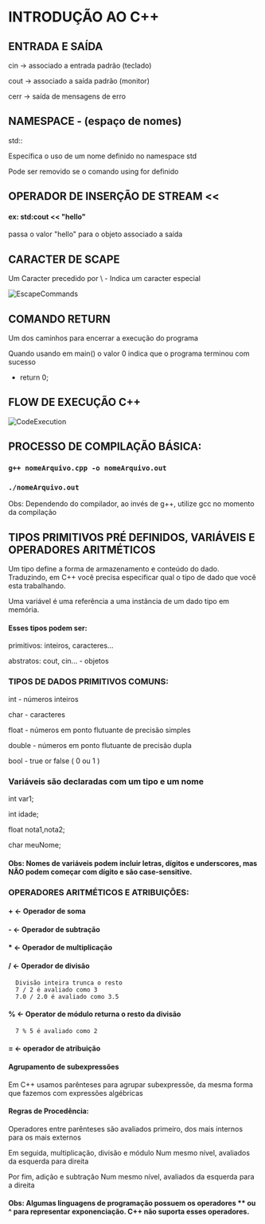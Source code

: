 # INTRODUÇÃO AO C++

## ENTRADA E SAÍDA

cin -> associado a entrada padrão (teclado)

cout -> associado a saída padrão (monitor)

cerr -> saída de mensagens de erro

##

## NAMESPACE - (espaço de nomes)

std::

Específica o uso de um nome definido no namespace std

Pode ser removido se o comando using for definido

## OPERADOR DE INSERÇÃO DE STREAM <<

#### ex: std:cout << "hello"

passa o valor "hello" para o objeto associado a saída

## CARACTER DE SCAPE

Um Caracter precedido por \ - Indica um caracter especial

![EscapeCommands](./../assets/1.png)

## COMANDO RETURN

Um dos caminhos para encerrar a execução do programa

Quando usando em main() o valor 0 indica que o programa terminou com sucesso

- return 0;

## FLOW DE EXECUÇÃO C++

![CodeExecution](./../assets/2.png)

## PROCESSO DE COMPILAÇÃO BÁSICA:

### `g++ nomeArquivo.cpp -o nomeArquivo.out`

### `./nomeArquivo.out`

Obs: Dependendo do compilador, ao invés de g++, utilize gcc no momento da compilação

## TIPOS PRIMITIVOS PRÉ DEFINIDOS, VARIÁVEIS E OPERADORES ARITMÉTICOS

Um tipo define a forma de armazenamento e conteúdo do dado. Traduzindo, em C++ você precisa especificar qual o tipo de dado que você esta trabalhando.

Uma variável é uma referência a uma instância de um dado tipo em memória.

#### Esses tipos podem ser:

primitivos: inteiros, caracteres...

abstratos: cout, cin... - objetos

### TIPOS DE DADOS PRIMITIVOS COMUNS:

int - números inteiros

char - caracteres

float - números em ponto flutuante de precisão simples

double - números em ponto flutuante de precisão dupla

bool - true or false ( 0 ou 1 )

### Variáveis são declaradas com um tipo e um nome

int var1;

int idade;

float nota1,nota2;

char meuNome;

#### Obs: Nomes de variáveis podem incluir letras, dígitos e underscores, mas NÃO podem começar com dígito e são case-sensitive.

### OPERADORES ARITMÉTICOS E ATRIBUIÇÕES:

#### + <- Operador de soma

#### - <- Operador de subtração

#### \* <- Operador de multiplicação

#### / <- Operador de divisão

      Divisão inteira trunca o resto
      7 / 2 é avaliado como 3
      7.0 / 2.0 é avaliado como 3.5

#### % <- Operator de módulo returna o resto da divisão

      7 % 5 é avaliado como 2

#### = <- operador de atribuição

#### Agrupamento de subexpressões

Em C++ usamos parênteses para agrupar subexpressõe, da mesma forma que fazemos com expressões algébricas

#### Regras de Procedência:

Operadores entre parênteses são avaliados primeiro, dos mais internos para os mais externos

Em seguida, multiplicação, divisão e módulo
Num mesmo nível, avaliados da esquerda para direita

Por fim, adição e subtração
Num mesmo nível, avaliados da esquerda para a direita

#### Obs: Algumas linguagens de programação possuem os operadores \*\* ou ^ para representar exponenciação. C++ não suporta esses operadores.
